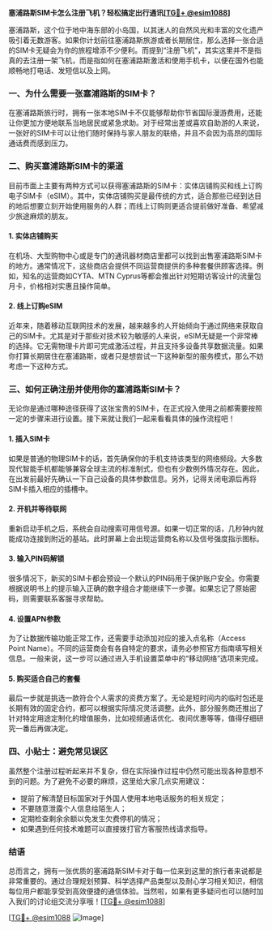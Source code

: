 **塞浦路斯SIM卡怎么注册飞机？轻松搞定出行通讯[[TG💪+ @esim1088](https://t.me/s/esim1088)]**

塞浦路斯，这个位于地中海东部的小岛国，以其迷人的自然风光和丰富的文化遗产吸引着无数游客。如果你计划前往塞浦路斯旅游或者长期居住，那么选择一张合适的SIM卡无疑会为你的旅程增添不少便利。而提到“注册飞机”，其实这里并不是指真的去注册一架飞机，而是指如何在塞浦路斯激活和使用手机卡，以便在国外也能顺畅地打电话、发短信以及上网。

### 一、为什么需要一张塞浦路斯的SIM卡？

在塞浦路斯旅行时，拥有一张本地SIM卡不仅能够帮助你节省国际漫游费用，还能让你更加方便地联系当地居民或紧急求助。对于经常出差或喜欢自助游的人来说，一张好的SIM卡可以让他们随时保持与家人朋友的联络，并且不会因为高昂的国际通话费而感到压力。

### 二、购买塞浦路斯SIM卡的渠道

目前市面上主要有两种方式可以获得塞浦路斯的SIM卡：实体店铺购买和线上订购电子SIM卡（eSIM）。其中，实体店铺购买是最传统的方式，适合那些已经到达目的地后想要立刻开始使用服务的人群；而线上订购则更适合提前做好准备、希望减少旅途麻烦的朋友。

#### 1. 实体店铺购买
在机场、大型购物中心或是专门的通讯器材商店里都可以找到出售塞浦路斯SIM卡的地方。通常情况下，这些商店会提供不同运营商提供的多种套餐供顾客选择。例如，知名的运营商如CYTA、MTN Cyprus等都会推出针对短期访客设计的流量包月卡，价格相对实惠且操作简单。

#### 2. 线上订购eSIM
近年来，随着移动互联网技术的发展，越来越多的人开始倾向于通过网络来获取自己的SIM卡。尤其是对于那些对技术较为敏感的人来说，eSIM无疑是一个非常棒的选择。它无需物理卡片即可完成激活过程，并且支持多设备共享数据流量。如果你打算长期居住在塞浦路斯，或者只是想尝试一下这种新型的服务模式，那么不妨考虑一下这种方式。

### 三、如何正确注册并使用你的塞浦路斯SIM卡？

无论你是通过哪种途径获得了这张宝贵的SIM卡，在正式投入使用之前都需要按照一定的步骤来进行设置。接下来就让我们一起来看看具体的操作流程吧！

#### 1. 插入SIM卡
如果是普通的物理SIM卡的话，首先确保你的手机支持该类型的网络频段。大多数现代智能手机都能够兼容全球主流的标准制式，但也有少数例外情况存在。因此，在出发前最好先确认一下自己设备的具体参数信息。另外，记得关闭电源后再将SIM卡插入相应的插槽中。

#### 2. 开机并等待联网
重新启动手机之后，系统会自动搜索可用信号源。如果一切正常的话，几秒钟内就能成功连接到附近的基站。此时屏幕上会出现运营商名称以及信号强度指示图标。

#### 3. 输入PIN码解锁
很多情况下，新买的SIM卡都会预设一个默认的PIN码用于保护账户安全。你需要根据说明书上的提示输入正确的数字组合才能继续下一步骤。如果忘记了原始密码，则需要联系客服寻求帮助。

#### 4. 设置APN参数
为了让数据传输功能正常工作，还需要手动添加对应的接入点名称（Access Point Name）。不同的运营商会有各自特定的要求，请务必参照官方指南填写相关信息。一般来说，这一步可以通过进入手机设置菜单中的“移动网络”选项来完成。

#### 5. 购买适合自己的套餐
最后一步就是挑选一款符合个人需求的资费方案了。无论是短时间内的临时包还是长期有效的固定合约，都可以根据实际情况灵活调整。此外，部分服务商还推出了针对特定用途定制化的增值服务，比如视频通话优化、夜间优惠等等，值得仔细研究一番后再做决定。

### 四、小贴士：避免常见误区

虽然整个注册过程听起来并不复杂，但在实际操作过程中仍然可能出现各种意想不到的问题。为了避免不必要的麻烦，这里给大家几点实用建议：

- 提前了解清楚目标国家对于外国人使用本地电话服务的相关规定；
- 不要随意泄露个人信息给陌生人；
- 定期检查剩余余额以免发生欠费停机的情况；
- 如果遇到任何技术难题可以直接拨打官方客服热线请求指导。

### 结语

总而言之，拥有一张优质的塞浦路斯SIM卡对于每一位来到这里的旅行者来说都是非常重要的。通过合理规划预算、科学选择产品类型以及耐心学习相关知识，相信每位用户都能享受到高效便捷的通信体验。当然啦，如果有更多疑问也可以随时加入我们的讨论组交流分享哦！[[TG💪+ @esim1088](https://t.me/s/esim1088)]

[[TG💪+ @esim1088](https://t.me/s/esim1088) ![Image](https://i.postimg.cc/4NQfJmqS/Snipaste-2025-05-13-00-14-12.png)]